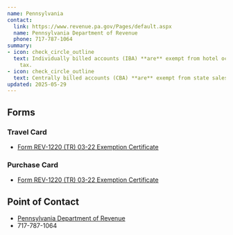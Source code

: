 ```yaml
---
name: Pennsylvania
contact:
  link: https://www.revenue.pa.gov/Pages/default.aspx
  name: Pennsylvania Department of Revenue
  phone: 717-787-1064
summary:
- icon: check_circle_outline
  text: Individually billed accounts (IBA) **are** exempt from hotel occupancy
    tax.
- icon: check_circle_outline
  text: Centrally billed accounts (CBA) **are** exempt from state sales tax.
updated: 2025-05-29
---
```


## Forms

### Travel Card

* [Form REV-1220 (TR) 03-22 Exemption Certificate](https://revenue-pa.custhelp.com/app/answers/detail/a_id/424/~/when-should-i-use-a-rev-1220-pa-exemption-certificate%3F)

### Purchase Card

* [Form REV-1220 (TR) 03-22 Exemption Certificate](https://revenue-pa.custhelp.com/app/answers/detail/a_id/424/~/when-should-i-use-a-rev-1220-pa-exemption-certificate%3F)



## Point of Contact
- [Pennsylvania Department of Revenue](https://www.revenue.pa.gov/Pages/default.aspx)
- 717-787-1064
